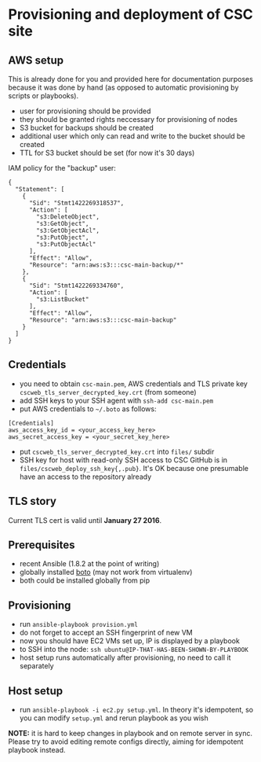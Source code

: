 # Provisioning and deployment of CSC site

## AWS setup

This is already done for you and provided here for documentation purposes
because it was done by hand (as opposed to automatic provisioning by scripts or
playbooks).

* user for provisioning should be provided
* they should be granted rights neccessary for provisioning of nodes
* S3 bucket for backups should be created
* additional user which only can read and write to the bucket should be created
* TTL for S3 bucket should be set (for now it's 30 days)

IAM policy for the "backup" user:

```
{
  "Statement": [
    {
      "Sid": "Stmt1422269318537",
      "Action": [
        "s3:DeleteObject",
        "s3:GetObject",
        "s3:GetObjectAcl",
        "s3:PutObject",
        "s3:PutObjectAcl"
      ],
      "Effect": "Allow",
      "Resource": "arn:aws:s3:::csc-main-backup/*"
    },
    {
      "Sid": "Stmt1422269334760",
      "Action": [
        "s3:ListBucket"
      ],
      "Effect": "Allow",
      "Resource": "arn:aws:s3:::csc-main-backup"
    }
  ]
}
```

## Credentials

* you need to obtain `csc-main.pem`, AWS credentials and TLS private key
  `cscweb_tls_server_decrypted_key.crt` (from someone)
* add SSH keys to your SSH agent with `ssh-add csc-main.pem`
* put AWS credentials to `~/.boto` as follows:
```
[Credentials]
aws_access_key_id = <your_access_key_here>
aws_secret_access_key = <your_secret_key_here>
```
* put `cscweb_tls_server_decrypted_key.crt` into `files/` subdir
* SSH key for host with read-only SSH access to CSC GitHub is in
`files/cscweb_deploy_ssh_key{,.pub}`. It's OK because one presumable have an
access to the repository already

## TLS story

Current TLS cert is valid until **January 27 2016**.

## Prerequisites

* recent Ansible (1.8.2 at the point of writing)
* globally installed [boto](https://github.com/boto/boto) (may not work from
virtualenv)
* both could be installed globally from pip

## Provisioning

* run `ansible-playbook provision.yml`
* do not forget to accept an SSH fingerprint of new VM
* now you should have EC2 VMs set up, IP is displayed by a playbook
* to SSH into the node: `ssh ubuntu@IP-THAT-HAS-BEEN-SHOWN-BY-PLAYBOOK`
* host setup runs automatically after provisioning, no need to call it separately

## Host setup

* run `ansible-playbook -i ec2.py setup.yml`. In theory it's idempotent, so you
can modify `setup.yml` and rerun playbook as you wish

**NOTE:** it is hard to keep changes in playbook and on remote server in
  sync. Please try to avoid editing remote configs directly, aiming for
  idempotent playbook instead.
